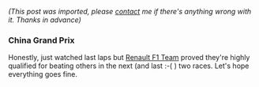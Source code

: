 *(This post was imported, please [contact](/#/contact) me if there's anything wrong with it. Thanks in advance)*

<div class="entry-body">
<h3>China Grand Prix</h3>
<p>
	Honestly, just watched last laps but <a href="http://www.renaultf1.com/">Renault F1 Team</a> proved they're highly qualified for beating others in the next (and last :-( ) two races. Let's hope everything goes fine.
</p>
</div>
